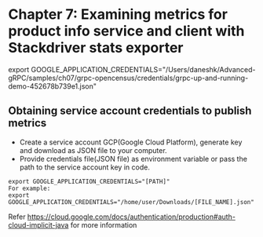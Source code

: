 # Chapter 7: Examining metrics for product info service and client with Stackdriver stats exporter

export GOOGLE_APPLICATION_CREDENTIALS="/Users/daneshk/Advanced-gRPC/samples/ch07/grpc-opencensus/credentials/grpc-up-and-running-demo-452678b739e1.json"

## Obtaining service account credentials to publish metrics

* Create a service account GCP(Google Cloud Platform), generate key and download as JSON file to your computer.
* Provide credentials file(JSON file) as environment variable or pass the path to the service account key in code.

```
export GOOGLE_APPLICATION_CREDENTIALS="[PATH]"
For example:
export GOOGLE_APPLICATION_CREDENTIALS="/home/user/Downloads/[FILE_NAME].json"
```

Refer https://cloud.google.com/docs/authentication/production#auth-cloud-implicit-java for more information



